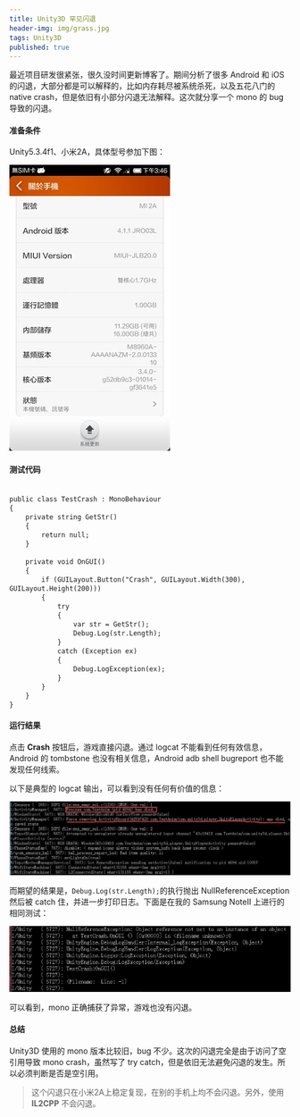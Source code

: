 ```yaml
---
title: Unity3D 罕见闪退
header-img: img/grass.jpg
tags: Unity3D
published: true
---
```


最近项目研发很紧张，很久没时间更新博客了。期间分析了很多 Android 和 iOS 的闪退，大部分都是可以解释的，比如内存耗尽被系统杀死，以及五花八门的 native crash，但是依旧有小部分闪退无法解释。这次就分享一个 mono 的 bug 导致的闪退。

#### 准备条件

Unity5.3.4f1、小米2A，具体型号参加下图：

![mi2A](/post_img/unity-crash/mi2A.jpg)

#### 测试代码

```

public class TestCrash : MonoBehaviour
{
	private string GetStr()
	{
		return null;
	}

	private void OnGUI()
	{
		if (GUILayout.Button("Crash", GUILayout.Width(300), GUILayout.Height(200)))
		{
			try
			{
				var str = GetStr();
				Debug.Log(str.Length);
			}
			catch (Exception ex)
			{
				Debug.LogException(ex);
			}
		}
	}
}

```

#### 运行结果

点击 **Crash** 按钮后，游戏直接闪退。通过 logcat 不能看到任何有效信息，Android 的 tombstone 也没有相关信息，Android adb shell bugreport 也不能发现任何线索。

以下是典型的 logcat 输出，可以看到没有任何有价值的信息：

![logcat](/post_img/unity-crash/logcat.jpg)

而期望的结果是，`Debug.Log(str.Length);`的执行抛出 NullReferenceException 然后被 catch 住，并进一步打印日志。下面是在我的 Samsung NoteII 上进行的相同测试：

![logcat2](/post_img/unity-crash/logcat2.jpg)

可以看到，mono 正确捕获了异常，游戏也没有闪退。

#### 总结

Unity3D 使用的 mono 版本比较旧，bug 不少。这次的闪退完全是由于访问了空引用导致 mono crash，虽然写了 try catch，但是依旧无法避免闪退的发生。所以必须判断是否是空引用。

> 这个闪退只在小米2A上稳定复现，在别的手机上均不会闪退。另外，使用 **IL2CPP** 不会闪退。
